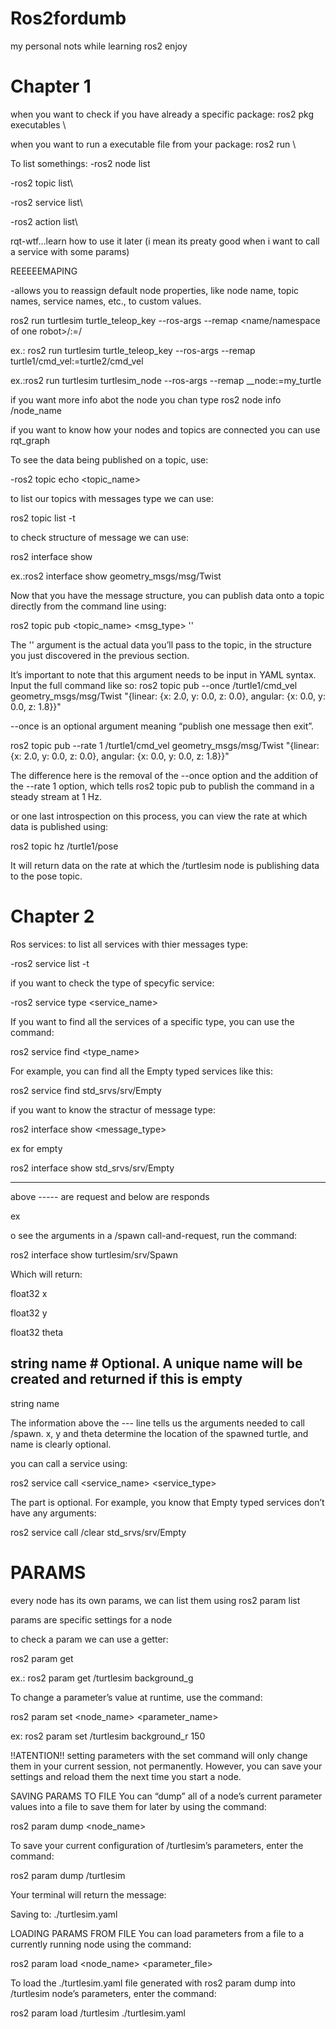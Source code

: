 # Ros2fordumb
my personal nots while learning ros2
enjoy
# Chapter 1
when you want to check if you have already a specific package: ros2 pkg executables <name of the package>\\

when you want to run a executable file from your package: ros2 run <package name> <file name>\\

To list somethings:
-ros2 node list
  
-ros2 topic list\\
  
-ros2 service list\\
  
-ros2 action list\\

rqt-wtf...learn how to use it later (i mean its preaty good when i want to call a service with some params)

REEEEEMAPING
  
 -allows you to reassign default node properties, like node name, topic names, service names, etc., to custom values.

ros2 run turtlesim turtle_teleop_key --ros-args --remap <name/namespace of one robot>/<his topic>:=<second robot>/<same topic>

ex.: ros2 run turtlesim turtle_teleop_key --ros-args --remap turtle1/cmd_vel:=turtle2/cmd_vel

ex.:ros2 run turtlesim turtlesim_node --ros-args --remap __node:=my_turtle

 if you want more info abot the node you chan type ros2 node info /node_name
  
  if you want to know how your nodes and topics are connected you can use rqt_graph
  
To see the data being published on a topic, use:

-ros2 topic echo <topic_name>
  
 to list our topics with messages type we can use:
  
  ros2 topic list -t
  
  to check structure of message we can use:
  
  ros2 interface show <message>
  
ex.:ros2 interface show geometry_msgs/msg/Twist

  
Now that you have the message structure, you can publish data onto a topic directly from the command line using:

ros2 topic pub <topic_name> <msg_type> '<args>'

The '<args>' argument is the actual data you’ll pass to the topic, in the structure you just discovered in the previous section.

It’s important to note that this argument needs to be input in YAML syntax. Input the full command like so:
  ros2 topic pub --once /turtle1/cmd_vel geometry_msgs/msg/Twist "{linear: {x: 2.0, y: 0.0, z: 0.0}, angular: {x: 0.0, y: 0.0, z: 1.8}}"
  
  --once is an optional argument meaning “publish one message then exit”.
  
  ros2 topic pub --rate 1 /turtle1/cmd_vel geometry_msgs/msg/Twist "{linear: {x: 2.0, y: 0.0, z: 0.0}, angular: {x: 0.0, y: 0.0, z: 1.8}}"
  
  The difference here is the removal of the --once option and the addition of the --rate 1 option, which tells ros2 topic pub to publish the command in a steady stream at 1 Hz.
  
  or one last introspection on this process, you can view the rate at which data is published using:

ros2 topic hz /turtle1/pose

It will return data on the rate at which the /turtlesim node is publishing data to the pose topic.

# Chapter 2

Ros services:
to list all services with thier messages type:

-ros2 service list -t

if you want to check the type of specyfic service:

-ros2 service type <service_name>

If you want to find all the services of a specific type, you can use the command:

ros2 service find <type_name>


For example, you can find all the Empty typed services like this:

ros2 service find std_srvs/srv/Empty


if you want to know the stractur of message type:

ros2 interface show <message_type>

ex for empty

ros2 interface show std_srvs/srv/Empty

----------


above ----- are request and below are responds


ex


o see the arguments in a /spawn call-and-request, run the command:

ros2 interface show turtlesim/srv/Spawn

Which will return:

float32 x

float32 y

float32 theta

string name # Optional.  A unique name will be created and returned if this is empty
---
string name


The information above the --- line tells us the arguments needed to call /spawn. x, y and theta determine the location of the spawned turtle, and name is clearly optional.


you can call a service using:

ros2 service call <service_name> <service_type> <arguments>

The <arguments> part is optional. For example, you know that Empty typed services don’t have any arguments:

ros2 service call /clear std_srvs/srv/Empty
  
# PARAMS
  
  every node has its own params, we can list them using ros2 param list
  
  params are specific settings for a node
  
  to check a param we can use a getter:
  
  ros2 param get <node> <param>
  
  ex.: ros2 param get /turtlesim background_g
  
To change a parameter’s value at runtime, use the command:

ros2 param set <node_name> <parameter_name> <value>
  
  ex: ros2 param set /turtlesim background_r 150

  !!ATENTION!! 
  setting parameters with the set command will only change them in your current session, not permanently. However, you can save your settings and reload them the next time you start a node.

  SAVING PARAMS TO FILE
You can “dump” all of a node’s current parameter values into a file to save them for later by using the command:

ros2 param dump <node_name>

To save your current configuration of /turtlesim’s parameters, enter the command:

ros2 param dump /turtlesim

Your terminal will return the message:

Saving to:  ./turtlesim.yaml

LOADING PARAMS FROM FILE
 You can load parameters from a file to a currently running node using the command:

ros2 param load <node_name> <parameter_file>

To load the ./turtlesim.yaml file generated with ros2 param dump into /turtlesim node’s parameters, enter the command:

ros2 param load /turtlesim ./turtlesim.yaml


